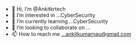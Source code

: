 - 👋 Hi, I’m @Ankitkrtech
- 👀 I’m interested in ...CyberSecurity
- 🌱 I’m currently learning ...CyberSecurity
- 💞️ I’m looking to collaborate on ...
- 📫 How to reach me ...ankitkumarnau@gmail.com

<!---
Ankitkrtech/Ankitkrtech is a ✨ special ✨ repository because its `README.md` (this file) appears on your GitHub profile.
You can click the Preview link to take a look at your changes.
--->
